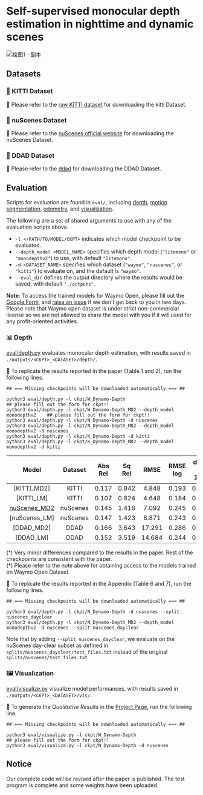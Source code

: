 # Self-supervised monocular depth estimation in nighttime and dynamic scenes

![绘图1 - 副本](https://github.com/user-attachments/assets/ec4c5225-d1d0-4829-994b-95b0cfa71fec)

## Datasets
### 💾 KITTI Dataset

🔹 Please refer to the [raw KITTI dataset](http://www.cvlibs.net/datasets/kitti/raw_data.php) for downloading the kitti Dataset.
### 💾 nuScenes Dataset

🔹 Please refer to the [nuScenes official website](https://www.nuscenes.org) for downloading the nuScenes Dataset.

### 💾 DDAD Dataset

🔹 Please refer to the [ddad](https://github.com/TRI-ML/DDAD?tab=readme-ov-file) for downloading the DDAD Dataset.

## Evaluation
Scripts for evaluation are found in `eval/`, including [depth](eval/depth.py), [motion segmentation](eval/motion_segmentation.py), [odometry](eval/odometry.py), and [visualization](eval/visualize.py).

The following are a set of shared arguments to use with any of the evaluation scripts above.
- `-l </PATH/TO/MODEL/CKPT>` indicates which model checkpoint to be evaluated.
- `--depth_model <MODEL_NAME>` specifies which depth model (`"litemono"` or `"monodepthv2"`) to use, with default `"litemono"`.
- `-d <DATASET_NAME>` specifies which dataset (`"waymo"`, `"nuscenes"`, or `"kitti"`) to evaluate on, and the default is `"waymo"`.
- `--eval_dir` defines the output directory where the results would be saved, with default `"./outputs"`.

**Note**: To access the trained models for Waymo Open, please fill out the [Google Form](https://forms.gle/nRezg2gr7QDXJGcA9), and [raise an issue](https://github.com/YihongSun/Dynamo-Depth/issues/new) if we don't get back to you in two days. Please note that Waymo open dataset is under strict non-commercial license so we are not allowed to share the model with you if it will used for any profit-oriented activities.

### 📊 Depth
[eval/depth.py](eval/depth.py) evaluates monocular depth estimation, with results saved in `./outputs/<CKPT>_<DATASET>/depth/`.

🔹 To replicate the results reported in the paper (Table 1 and 2), run the following lines. 
```
## === Missing checkpoints will be downloaded automatically === ##

python3 eval/depth.py -l ckpt/W_Dynamo-Depth                                  ## please fill out the form for ckpt!!
python3 eval/depth.py -l ckpt/W_Dynamo-Depth_MD2 --depth_model monodepthv2    ## please fill out the form for ckpt!!
python3 eval/depth.py -l ckpt/N_Dynamo-Depth -d nuscenes
python3 eval/depth.py -l ckpt/N_Dynamo-Depth_MD2 --depth_model monodepthv2 -d nuscenes
python3 eval/depth.py -l ckpt/K_Dynamo-Depth -d kitti
python3 eval/depth.py -l ckpt/K_Dynamo-Depth_MD2 --depth_model monodepthv2 -d kitti
```

|     Model     |   Dataset |  Abs Rel  |   Sq Rel  |    RMSE   |  RMSE log | delta < 1.25 | delta < 1.25<sup>2</sup> | delta < 1.25<sup>3</sup> |
|:-------------------------:|:------:|:---------:|:---------:|:---------:|:---------:|:------------:|:--------------:|:--------------:|
|  [KITTI_MD2]  |  KITTI  | 0.117  |  0.842  |  4.848  |  0.193  |  0.869  |  0.958  |  0.982   |
|  [KITTI_LM] |  KITTI   | 0.107  |  0.824  |  4.648  |  0.184  |  0.886  |  0.962  |  0.983   |
|  [nuScenes_MD2](https://pan.baidu.com/s/1s0DImH-uKpkVTpHuTtBcng)  |  nuScenes  |  0.145  |  1.416  |  7.092  |  0.245  |  0.802  |  0.921  |  0.967  |
|  [nuScenes_LM]  |  nuScenes   |  0.147  |  1.423  |  6.871  |  0.243  |  0.800  |  0.922  |  0.968  |
|  [DDAD_MD2]  |  DDAD |  0.166  |  3.643  |  17.291  |  0.286  |  0.764  |  0.902  |  0.949  |
|  [DDAD_LM]  |  DDAD   |  0.152  |  3.519  |  14.684  |  0.244  |  0.805  |  0.928  |  0.968  |

(*) Very minor differences compared to the results in the paper. Rest of the checkpoints are consistent with the paper.  
(†) Please refer to the note above for obtaining access to the models trained on Waymo Open Dataset.

🔹 To replicate the results reported in the Appendix (Table 6 and 7), run the following lines.
```
## === Missing checkpoints will be downloaded automatically === ##

python3 eval/depth.py -l ckpt/N_Dynamo-Depth -d nuscenes --split nuscenes_dayclear
python3 eval/depth.py -l ckpt/N_Dynamo-Depth_MD2 --depth_model monodepthv2 -d nuscenes --split nuscenes_dayclear
```
Note that by adding `--split nuscenes_dayclear`, we evaluate on the nuScenes day-clear subset as defined in `splits/nuscenes_dayclear/test_files.txt` instead of the original `splits/nuscenes/test_files.txt`


### 🖼️ Visualization
[eval/visualize.py](eval/visualize.py) visualize model performances, with results saved  in `./outputs/<CKPT>_<DATASET>/vis/`.

🔹 To generate the _Qualitative Results_ in the [Project Page](https://dynamo-depth.github.io), run the following line.
```
## === Missing checkpoints will be downloaded automatically === ##

python3 eval/visualize.py -l ckpt/W_Dynamo-Depth                                   ## please fill out the form for ckpt!!     
python3 eval/visualize.py -l ckpt/N_Dynamo-Depth -d nuscenes
```


## Notice
Our complete code will be revised after the paper is published.
The test program is complete and some weights have been uploaded.
